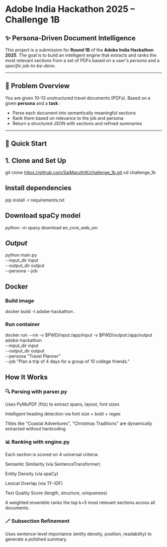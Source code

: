 # Adobe India Hackathon 2025 – Challenge 1B  
## ✨ Persona-Driven Document Intelligence

This project is a submission for **Round 1B** of the **Adobe India Hackathon 2025**. The goal is to build an intelligent engine that extracts and ranks the most relevant sections from a set of PDFs based on a user's *persona* and a *specific job-to-be-done*.

---

## 🧠 Problem Overview

You are given 10–13 unstructured travel documents (PDFs). Based on a given **persona** and a **task** :

- Parse each document into semantically meaningful sections
- Rank them based on relevance to the job and persona
- Return a structured JSON with sections and refined summaries


---

## 🚀 Quick Start

## 1. Clone and Set Up


git clone https://github.com/SaiMaruthiK/challenge_1b.git
cd challenge_1b

## Install dependencies
pip install -r requirements.txt

## Download spaCy model
python -m spacy download en_core_web_sm

## *Output*
python main.py \
  --input_dir input \
  --output_dir output \
  --persona 
  --job


## Docker
### Build image
docker build -t adobe-hackathon .

### Run container
docker run --rm -v $PWD/input:/app/input -v $PWD/output:/app/output adobe-hackathon \
  --input_dir input \
  --output_dir output \
  --persona "Travel Planner" \
  --job "Plan a trip of 4 days for a group of 10 college friends."


## How It Works
### 🔍 Parsing with parser.py
Uses PyMuPDF (fitz) to extract spans, layout, font sizes

Intelligent heading detection via font size + bold + regex

Titles like "Coastal Adventures", "Christmas Traditions" are dynamically extracted without hardcoding

### 📊 Ranking with engine.py
Each section is scored on 4 universal criteria:

Semantic Similarity (via SentenceTransformer)

Entity Density (via spaCy)

Lexical Overlap (via TF-IDF)

Text Quality Score (length, structure, uniqueness)

A weighted ensemble ranks the top k=5 most relevant sections across all documents.

### 🪄 Subsection Refinement
Uses sentence-level importance (entity density, position, readability) to generate a polished summary.

